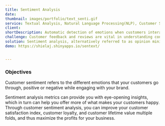 ```yaml
---
title: Sentiment Analysis
date:
thumbnail: images/portfolio/text_senti.gif
service: Textual Analysis, Natural Language Processing(NLP), Customer Service, Emotion Analysis
client:
shortDescription: Automatic detection of emotions when customers interact with your products, services, or brand. Whether the customers’ emotions are positive, negative, or neutral.
challenge: Customer feedback and reviews are vital in understanding consumers' sentiments. However, marketers face challenges while analyzing and extracting insights from this data. Here, we explore how marketers can navigate these obstacles to optimize their strategies and create resonating brand experiences.
solution: Sentiment analysis, alternatively referred to as opinion mining, a natural language processing (NLP) techniques. Its primary goal is to ascertain the positivity, negativity, or neutrality of a given piece of content. Through the examination of text and statistical patterns, a sentiment analysis tool can discern customers' sentiments, the tone they use, and the underlying meaning in their expressions—both on an individual and collective level.
demo: https://shielaj.shinyapps.io/sentext/


---
```


### Objectives
Customer sentiment refers to the different emotions that your customers go through, positive or negative while engaging with your brand.

Sentiment analysis metrics can provide you with eye-opening insights, which in turn can help you offer more of what makes your customers happy.  Through customer sentiment analysis, you can improve your customer satisfaction index, customer loyalty, and customer lifetime value multiple folds, and thus maximize the profits for your business.